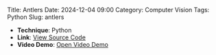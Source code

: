Title: Antlers
Date: 2024-12-04 09:00
Category: Computer Vision
Tags: Python
Slug: antlers



- **Technique**: Python  
- **Link**: [View Source Code](https://git.arts.ac.uk/24007516/stem-24-25-xiaoxinxiang)
- **Video Demo**: [Open Video Demo](https://youtu.be/B1e2L-qibVs)